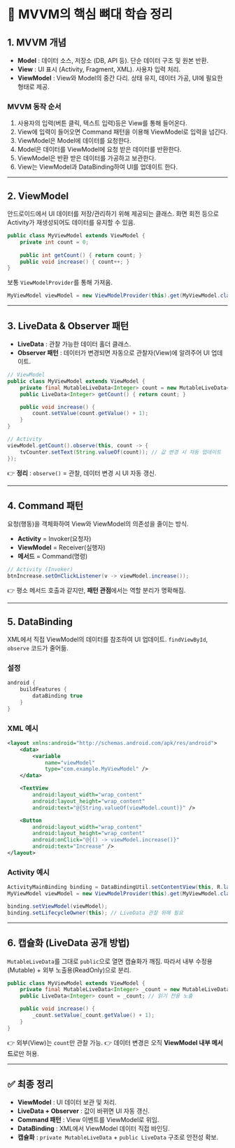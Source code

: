 # 📖 MVVM의 핵심 뼈대 학습 정리

## 1. MVVM 개념

* **Model** : 데이터 소스, 저장소 (DB, API 등). 단순 데이터 구조 및 원본 반환.
* **View** : UI 표시 (Activity, Fragment, XML). 사용자 입력 처리.
* **ViewModel** : View와 Model의 중간 다리. 상태 유지, 데이터 가공, UI에 필요한 형태로 제공.

### MVVM 동작 순서
1. 사용자의 입력(버튼 클릭, 텍스트 입력)등은 View를 통해 들어온다.
2. View에 입력이 들어오면 Command 패턴을 이용해 ViewModel로 입력을 넘긴다.
3. ViewModel은 Model에 데이터를 요청한다.
4. Model은 데이터를 ViewModel에 요청 받은 데이터를 반환한다.
5. ViewModel은 반환 받은 데이터를 가공하고 보관한다.
6. View는 ViewModel과 DataBinding하여 UI를 업데이트 한다.

---

## 2. ViewModel

안드로이드에서 UI 데이터를 저장/관리하기 위해 제공되는 클래스.
화면 회전 등으로 Activity가 재생성되어도 데이터를 유지할 수 있음.
```java
public class MyViewModel extends ViewModel {
    private int count = 0;
    
    public int getCount() { return count; }
    public void increase() { count++; }
}
```

보통 `ViewModelProvider`를 통해 가져옴.

```java
MyViewModel viewModel = new ViewModelProvider(this).get(MyViewModel.class);
```


---

## 3. LiveData & Observer 패턴

* **LiveData** : 관찰 가능한 데이터 홀더 클래스.
* **Observer 패턴** : 데이터가 변경되면 자동으로 관찰자(View)에 알려주어 UI 업데이트.

```java
// ViewModel
public class MyViewModel extends ViewModel {
    private final MutableLiveData<Integer> count = new MutableLiveData<>(0);
    public LiveData<Integer> getCount() { return count; }

    public void increase() {
        count.setValue(count.getValue() + 1);
    }
}

// Activity
viewModel.getCount().observe(this, count -> {
    tvCounter.setText(String.valueOf(count)); // 값 변경 시 자동 업데이트
});
```

👉 **정리** : `observe()` = 관찰, 데이터 변경 시 UI 자동 갱신.

---

## 4. Command 패턴

요청(행동)을 객체화하여 View와 ViewModel의 의존성을 줄이는 방식.

* **Activity** = Invoker(요청자)
* **ViewModel** = Receiver(실행자)
* **메서드** = Command(명령)

```java
// Activity (Invoker)
btnIncrease.setOnClickListener(v -> viewModel.increase());
```

👉 평소 메서드 호출과 같지만, **패턴 관점**에서는 역할 분리가 명확해짐.

---

## 5. DataBinding

XML에서 직접 ViewModel의 데이터를 참조하여 UI 업데이트.
`findViewById`, `observe` 코드가 줄어듦.

### 설정

```gradle
android {
    buildFeatures {
        dataBinding true
    }
}
```

### XML 예시

```xml
<layout xmlns:android="http://schemas.android.com/apk/res/android">
    <data>
        <variable
            name="viewModel"
            type="com.example.MyViewModel" />
    </data>

    <TextView
        android:layout_width="wrap_content"
        android:layout_height="wrap_content"
        android:text="@{String.valueOf(viewModel.count)}" />

    <Button
        android:layout_width="wrap_content"
        android:layout_height="wrap_content"
        android:onClick="@{() -> viewModel.increase()}"
        android:text="Increase" />
</layout>
```

### Activity 예시

```java
ActivityMainBinding binding = DataBindingUtil.setContentView(this, R.layout.activity_main);
MyViewModel viewModel = new ViewModelProvider(this).get(MyViewModel.class);

binding.setViewModel(viewModel);
binding.setLifecycleOwner(this); // LiveData 관찰 위해 필요
```

---

## 6. 캡슐화 (LiveData 공개 방법)

`MutableLiveData`를 그대로 `public`으로 열면 캡슐화가 깨짐.
따라서 내부 수정용(Mutable) + 외부 노출용(ReadOnly)으로 분리.

```java
public class MyViewModel extends ViewModel {
    private final MutableLiveData<Integer> _count = new MutableLiveData<>(0);
    public LiveData<Integer> count = _count; // 읽기 전용 노출

    public void increase() {
        _count.setValue(_count.getValue() + 1);
    }
}
```

👉 외부(View)는 `count`만 관찰 가능.
👉 데이터 변경은 오직 **ViewModel 내부 메서드**로만 허용.

---

## ✅ 최종 정리

* **ViewModel** : UI 데이터 보관 및 처리.
* **LiveData + Observer** : 값이 바뀌면 UI 자동 갱신.
* **Command 패턴** : View 이벤트를 ViewModel로 위임.
* **DataBinding** : XML에서 ViewModel 데이터 직접 바인딩.
* **캡슐화** : `private MutableLiveData` + `public LiveData` 구조로 안전성 확보.
